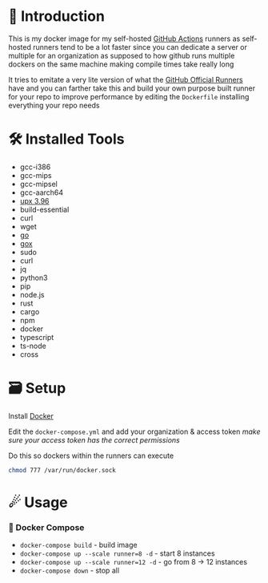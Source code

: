 # 🎃 Introduction

This is my docker image for my self-hosted [GitHub Actions](https://github.com/features/actions) runners
as self-hosted runners tend to be a lot faster since you can dedicate a server or multiple for an organization
as supposed to how github runs multiple dockers on the same machine making compile times take really long

It tries to emitate a very lite version of what the [GitHub Official Runners](https://github.com/actions/runner) have and you can farther take
this and build your own purpose built runner for your repo to improve performance
by editing the `Dockerfile` installing everything your repo needs

# 🛠 Installed Tools

- gcc-i386
- gcc-mips
- gcc-mipsel
- gcc-aarch64
- [upx 3.96](https://github.com/upx/upx)
- build-essential
- curl
- wget
- [go](https://go.dev)
- [gox](https://github.com/mitchellh/gox)
- sudo
- curl
- jq
- python3
- pip
- node.js
- rust
- cargo
- npm
- docker
- typescript
- ts-node
- cross

# 🗃 Setup

Install [Docker](https://www.docker.com/products/docker-desktop)

Edit the `docker-compose.yml` and add your organization & access token
_make sure your access token has the correct permissions_

Do this so dockers within the runners can execute

```bash
chmod 777 /var/run/docker.sock
```

# ☄ Usage

### 🐳 Docker Compose

- `docker-compose build` - build image
- `docker-compose up --scale runner=8 -d` - start 8 instances
- `docker-compose up --scale runner=12 -d` - go from 8 -> 12 instances
- `docker-compose down` - stop all
